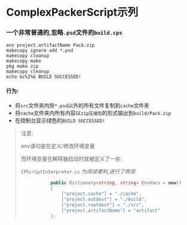 ﻿# ComplexPackerScript示列
### 一个非常普通的,忽略`.psd`文件的`build.cps`
```
env project.artifactName Pack.zip
makecopy ignore add *.psd
makecopy cleanup
makecopy make
pkg make zip
makecopy cleanup
echo &c%2%& BUILD SUCCESSED!
```
#### 行为:
- 将`src`文件夹内除`*.psd`以外的所有文件复制到`cache`文件夹
- 将`cache`文件夹内所有内容以`zip压缩包`的形式输出到`build/Pack.zip`
- 在控制台显示绿色的`BUILD SUCCESSED!`
>注意:
> 
> env语句是在定义/修改环境变量
> 
> 而环境变量在解释器启动时就被定义了一些:
> 
> `CPScriptInterpreter.cs` *为阅读便利,进行了修改*
> ```csharp
>            public Dictionary<string, string> EnvVars = new()
>            {
>                ["project.cache"] = "./cache",
>                ["project.outdest"] = "./build",
>                ["project.rootdest"] = "./src",
>                ["project.artifactName"] = "artifact"
>            };
>```